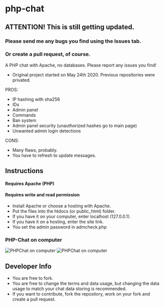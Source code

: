 # php-chat
## ATTENTION! This is still getting updated.
### Please send me any bugs you find using the Issues tab.
### Or create a pull request, of course.
A PHP chat with Apache, no databases.
Please report any issues you find!

* Original project started on May 24th 2020. Previous repositories were privated.

PROS:
* IP hashing with sha256
* IDs
* Admin panel
* Commands
* Ban system
* Admin panel security (unauthorized hashes go to main page)
* Unwanted admin login detections

CONS:
* Many flaws, probably.
* You have to refresh to update messages.

## Instructions
#### Requires Apache (PHP)
#### Requires write and read permission
* Install Apache or choose a hosting with Apache.
* Put the files into the htdocs (or public_html) folder.
* If you have it on your computer, enter localhost (127.0.0.1).
* If you have it on a hosting, enter the site link.
* You set the admin password in admcheck.php

### PHP-Chat on computer
![PHPChat on computer](https://i.imgur.com/Ljgi69v.png)
![PHPChat on computer](https://i.imgur.com/DWw17fN.png)

## Developer Info
* You are free to fork.
* You are free to change the terms and data usage, but changing the data usage to match your chat data storing is recommended.
* If you want to contribute, fork the repository, work on your fork and create a pull request.
